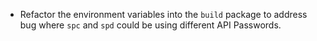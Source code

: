 - Refactor the environment variables into the `build` package to address bug
  where `spc` and `spd` could be using different API Passwords.